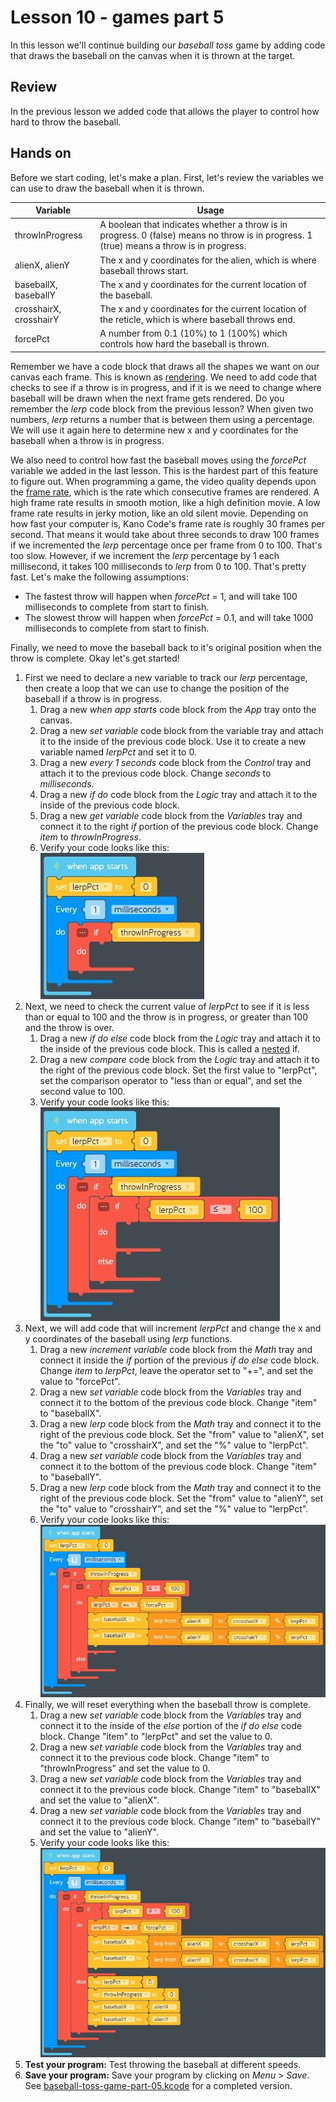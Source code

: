 # Lesson 10 - games part 5

In this lesson we'll continue building our *baseball toss* game by adding code that draws the baseball on the canvas when it is thrown at the target.

## Review

In the previous lesson we added code that allows the player to control how hard to throw the baseball.

## Hands on

Before we start coding, let's make a plan. First, let's review the variables we can use to draw the baseball when it is thrown.

Variable | Usage
--- | ---
throwInProgress | A boolean that indicates whether a throw is in progress. 0 (false) means no throw is in progress. 1 (true) means a throw is in progress.
alienX, alienY | The x and y coordinates for the alien, which is where baseball throws start.
baseballX, baseballY | The x and y coordinates for the current location of the baseball.
crosshairX, crosshairY | The x and y coordinates for the current location of the reticle, which is where baseball throws end.
forcePct | A number from 0.1 (10%) to 1 (100%) which controls how hard the baseball is thrown.

Remember we have a code block that draws all the shapes we want on our canvas each frame. This is known as [rendering](https://en.wikipedia.org/wiki/Rendering_(computer_graphics)). We need to add code that checks to see if a throw is in progress, and if it is we need to change where baseball will be drawn when the next frame gets rendered.  Do you remember the *lerp* code block from the previous lesson? When given two numbers, *lerp* returns a number that is between them using a percentage. We will use it again here to determine new x and y coordinates for the baseball when a throw is in progress.  

We also need to control how fast the baseball moves using the *forcePct* variable we added in the last lesson. This is the hardest part of this feature to figure out. When programming a game, the video quality depends upon the [frame rate](https://en.wikipedia.org/wiki/Frame_rate), which is the rate which consecutive frames are rendered. A high frame rate results in smooth motion, like a high definition movie. A low frame rate results in jerky motion, like an old silent movie. Depending on how fast your computer is, Kano Code's frame rate is roughly 30 frames per second. That means it would take about three seconds to draw 100 frames if we incremented the *lerp* percentage once per frame from 0 to 100. That's too slow. However, if we increment the *lerp* percentage by 1 each millisecond, it takes 100 milliseconds to *lerp* from 0 to 100. That's pretty fast. Let's make the following assumptions:

* The fastest throw will happen when *forcePct* = 1, and will take 100 milliseconds to complete from start to finish.
* The slowest throw will happen when *forcePct* = 0.1, and will take 1000 milliseconds to complete from start to finish.

Finally, we need to move the baseball back to it's original position when the throw is complete. Okay let's get started!

1. First we need to declare a new variable to track our *lerp* percentage, then create a loop that we can use to change the position of the baseball if a throw is in progress.
    1. Drag a new *when app starts* code block from the *App* tray onto the canvas.
    1. Drag a new *set variable* code block from the variable tray and attach it to the inside of the previous code block. Use it to create a new variable named *lerpPct* and set it to 0.
    1. Drag a new *every 1 seconds* code block from the *Control* tray and attach it to the previous code block. Change *seconds* to *milliseconds*.
    1. Drag a new *if do* code block from the *Logic* tray and attach it to the inside of the previous code block.
    1. Drag a new *get variable* code block from the *Variables* tray and connect it to the right *if* portion of the previous code block. Change *item* to *throwInProgress*.
    1. Verify your code looks like this:  
    ![12-010](./images/12-010.jpg)  
1. Next, we need to check the current value of *lerpPct* to see if it is less than or equal to 100 and the throw is in progress, or greater than 100 and the throw is over.
    1. Drag a new *if do else* code block from the *Logic* tray and attach it to the inside of the previous code block. This is called a [nested](https://en.wikipedia.org/wiki/Nested_function) if.
    1. Drag a new *compare* code block from the *Logic* tray and attach it to the right of the previous code block. Set the first value to "lerpPct", set the comparison operator to "less than or equal", and set the second value to 100.
    1. Verify your code looks like this:  
    ![12-020](./images/12-020.jpg)  
1. Next, we will add code that will increment *lerpPct* and change the x and y coordinates of the baseball using *lerp* functions.
    1. Drag a new *increment variable* code block from the *Math* tray and connect it inside the *if* portion of the previous *if do else* code block. Change *item* to *lerpPct*, leave the operator set to "+=", and set the value to "forcePct".
    1. Drag a new *set variable* code block from the *Variables* tray and connect it to the bottom of the previous code block. Change "item" to "baseballX".
    1. Drag a new *lerp* code block from the *Math* tray and connect it to the right of the previous code block. Set the "from" value to "alienX", set the "to" value to "crosshairX", and set the "%" value to "lerpPct".
    1. Drag a new *set variable* code block from the *Variables* tray and connect it to the bottom of the previous code block. Change "item" to "baseballY".
    1. Drag a new *lerp* code block from the *Math* tray and connect it to the right of the previous code block. Set the "from" value to "alienY", set the "to" value to "crosshairY", and set the "%" value to "lerpPct".
    1. Verify your code looks like this:  
    ![12-030](./images/12-030.jpg)  
1. Finally, we will reset everything when the baseball throw is complete.
    1. Drag a new *set variable* code block from the *Variables* tray and connect it to the inside of the *else* portion of the *if do else* code block. Change "item" to "lerpPct" and set the value to 0.
    1. Drag a new *set variable* code block from the *Variables* tray and connect it to the previous code block. Change "item" to "throwInProgress" and set the value to 0.
    1. Drag a new *set variable* code block from the *Variables* tray and connect it to the previous code block. Change "item" to "baseballX" and set the value to "alienX".
    1. Drag a new *set variable* code block from the *Variables* tray and connect it to the previous code block. Change "item" to "baseballY" and set the value to "alienY".
    1. Verify your code looks like this:  
    ![12-040](./images/12-040.jpg)  
1. **Test your program:** Test throwing the baseball at different speeds.
1. **Save your program:** Save your program by clicking on *Menu* > *Save*. See [baseball-toss-game-part-05.kcode](./baseball-toss-game-part-05.kcode) for a completed version.
